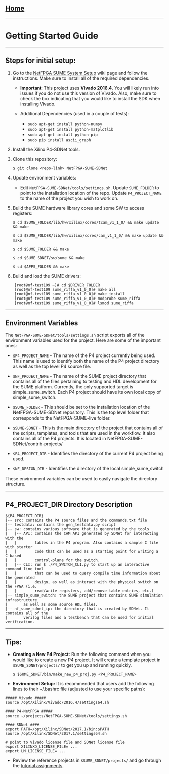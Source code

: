 [Home](https://bitbucket.org/sibanez/netfpga-sume-sdnet/wiki/Home)
------

---

Getting Started Guide
=====================

---

Steps for initial setup:
------------------------

1. Go to the [NetFPGA SUME System Setup](https://github.com/NetFPGA/NetFPGA-SUME-public/wiki/Reference-Operating-System-Setup-Guide) wiki page and follow the instructions. Make sure to install all of the required dependencies. 

    * **Important**: This project uses **Vivado 2016.4**. You will likely run into issues if you do not use this version of Vivado. Also, make sure to check the box indicating that you would like to install the SDK when installing Vivado.

    * Additional Dependencies (used in a couple of tests):
        * `sudo apt-get install python-numpy`
        * `sudo apt-get install python-matplotlib`
        * `sudo apt-get install python-pip`
        * `sudo pip install ascii_graph`

2. Install the Xilinx P4-SDNet tools.

3. Clone this repository:

    `$ git clone <repo-link> NetFPGA-SUME-SDNet`

4. Update environment variables:

    * Edit `NetFPGA-SUME-SDNet/tools/settings.sh`. Update `SUME_FOLDER` to point to the installation location of the repo. Update `P4_PROJECT_NAME` to the name of the project you wish to work on.

5. Build the SUME hardware library cores and some SW to access registers:

    `$ cd $SUME_FOLDER/lib/hw/xilinx/cores/tcam_v1_1_0/ && make update && make`

    `$ cd $SUME_FOLDER/lib/hw/xilinx/cores/cam_v1_1_0/ && make update && make`

    `$ cd $SUME_FOLDER && make`

    `$ cd $SUME_SDNET/sw/sume && make`

    `$ cd $APPS_FOLDER && make`

6. Build and load the SUME drivers:

```
    [root@nf-test109 ~]# cd $DRIVER_FOLDER
    [root@nf-test109 sume_riffa_v1_0_0]# make all
    [root@nf-test109 sume_riffa_v1_0_0]# make install
    [root@nf-test109 sume_riffa_v1_0_0]# modprobe sume_riffa
    [root@nf-test109 sume_riffa_v1_0_0]# lsmod sume_riffa
```

---

Environment Variables
---------------------

The `NetFPGA-SUME-SDNet/tools/settings.sh` script exports all of the environment
variables used for the project. Here are some of the important ones:

* `$P4_PROJECT_NAME` - The name of the P4 project currently being used. This name
is used to identify both the name of the P4 project directory as well as the top
level P4 source file.

* `$NF_PROJECT_NAME` - The name of the SUME project directory that contains all of
the files pertaining to testing and HDL development for the SUME platform. Currently,
the only supported target is simple_sume_switch. Each P4 project should have its
own local copy of simple_sume_switch.

* `$SUME_FOLDER` - This should be set to the installation location of the
NetFPGA-SUME-SDNet repository. This is the top level folder that corresponds to
the NetFPGA-SUME-live folder.

* `$SUME-SDNET` - This is the main directory of the project that contains all of the
scripts, templates, and tools that are used in the workflow. It also contains all
of the P4 projects. It is located in NetFPGA-SUME-SDNet/contrib-projects/

* `$P4_PROJECT_DIR` - Identifies the directory of the current P4 project being used.

* `$NF_DESIGN_DIR` - Identifies the directory of the local simple_sume_switch

These environment variables can be used to easily navigate the directory structure.

---

P4_PROJECT_DIR Directory Description
------------------------------------
```
${P4_PROJECT_DIR}
|-- src: contains the P4 source files and the commands.txt file
|-- testdata: contains the gen_testdata.py script
|-- sw: contains various software that is generated by the tools
|   |-- API: contains the CAM API generated by SDNet for interacting with the
|   |        tables in the P4 program. Also contains a sample C file with starter
|   |        code that can be used as a starting point for writing a C-based
|   |        control-plane for the switch.
|   |-- CLI: run $ ./P4_SWITCH_CLI.py to start up an interactive command line tool
|   |        that can be used to query compile time information about the generated
|   |        design, as well as interact with the physical switch on the FPGA (i.e.
|   |        read/write registers, add/remove table entries, etc.)
|-- simple_sume_switch: the SUME project that contains SUME simulation infrastructure
|       as well as some source HDL files.
|-- nf_sume_sdnet_ip: the directory that is created by SDNet. It contains all of the
|       verilog files and a testbench that can be used for initial verification.
```

---

Tips:
-----

* **Creating a New P4 Project:** Run the following command when you would like to create a new P4 project. It will create a template project in `$SUME_SDNET/projects/` to get you up and running quickly.

    `$ $SUME_SDNET/bin/make_new_p4_proj.py <P4_PROJECT_NAME>`

* **Environment Setup:** It is recommended that users add the following lines to their ~/.bashrc file
(adjusted to use your specific paths):

```
##### Vivado #####
source /opt/Xilinx/Vivado/2016.4/settings64.sh

#### P4-NetFPGA #####
source ~/projects/NetFPGA-SUME-SDNet/tools/settings.sh

#### SDNet ####
export PATH=/opt/Xilinx/SDNet/2017.1/bin:$PATH
source /opt/Xilinx/SDNet/2017.1/settings64.sh

# point to Vivado license file and SDNet license file
export XILINXD_LICENSE_FILE= ... 
export LM_LICENSE_FILE= ... 
```

* Review the reference projects in `$SUME_SDNET/projects/` and go through the [tutorial assignments](https://bitbucket.org/sibanez/netfpga-sume-sdnet/wiki/Tutorial%20Assignments).